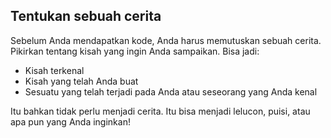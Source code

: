 ## Tentukan sebuah cerita

Sebelum Anda mendapatkan kode, Anda harus memutuskan sebuah cerita. Pikirkan tentang kisah yang ingin Anda sampaikan. Bisa jadi:

+ Kisah terkenal
+ Kisah yang telah Anda buat
+ Sesuatu yang telah terjadi pada Anda atau seseorang yang Anda kenal

Itu bahkan tidak perlu menjadi cerita. Itu bisa menjadi lelucon, puisi, atau apa pun yang Anda inginkan!